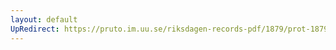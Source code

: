 ```yaml
---
layout: default
UpRedirect: https://pruto.im.uu.se/riksdagen-records-pdf/1879/prot-1879--ak--024/prot-1879--ak--024_020.pdf
---
```

